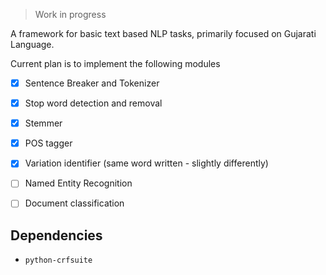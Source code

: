 > Work in progress

A framework for basic text based NLP tasks, primarily focused on Gujarati Language.

Current plan is to implement the following modules

- [x] Sentence Breaker and Tokenizer
- [x] Stop word detection and removal
- [x] Stemmer
- [x] POS tagger
- [x] Variation identifier (same word written - slightly differently)
- [ ] Named Entity Recognition
- [ ] Document classification


## Dependencies

- `python-crfsuite`
